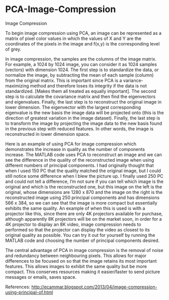 # PCA-Image-Compression

Image Compression


To begin image compression using PCA, an image can be represented as a matrix of pixel color values in which the values of X and Y are the coordinates of the pixels in the image and f(x,y) is the corresponding level of grey.

In image compression, the samples are the columns of the image matrix. For example, a 1024 by 1024 image, you can consider it as 1024 samples (vectors) with dimension 1024.  The first step is to standardize the data, or normalize the image, by subtracting the mean of each sample (column) from the original matrix. This is important since PCA is a variance-maximizing method and therefore loses its integrity if the data is not standardized. [Makes them all treated as equally important]. The second step is to calculate the covariance matrix and then find the eigenvectors and eigenvalues. Finally, the last step is to reconstruct the original image in lower dimension. 
 The eigenvector with the largest corresponding eigenvalue is the new basis the image data will be projected onto (this is the direction of greatest variation in the image dataset). Finally, the last step is to transform the image by projecting the image data to the new basis found in the previous step with reduced features. In other words, the image is reconstructed in lower dimension space. 

Here is an example of using PCA for image compression which demonstrates the increase in quality as the number of components increase. The MATLAB code uses PCA to reconstruct an image and we can see the difference in the quality of the reconstructed image when using different numbers of principal components. I had originally thought that when I used 150 PC that the quality matched the original image, but I could still notice some difference when I blew the picture up. I finally used 250 PC and could not tell a difference, I’m not sure if you can tell which image is the original and which is the reconstructed one, but this image on the left is the original, whose dimensions are 1280 x 870  and the image on the right is the reconstructed image using 250 principal components and has dimensions 566 x 384, so we can see that the image is more compact but essentially exhibits the same quality. An example of when this is used is with a projector like this, since there are only 4K projectors available for purchase, although apparently 8K projectors will be on the market soon, in order for a 4K projector to display an 8K video, image compression needs to performed so that the projector can display the video as closest to its original quality as possible. You can try it out for yourself by running the MATLAB code and choosing the number of principal components desired. 

The central advantage of PCA in image compression is the removal of noise and redundancy between neighbouring pixels. This allows for major differences to be focused on so that the image retains its most important features. This allows images to exhibit the same quality but be more compact. This conserves resources making it easier/faster to send picture messages or emails, saves space.


References:
 http://ecammar.blogspot.com/2013/04/image-compression-using-principal-of.html
